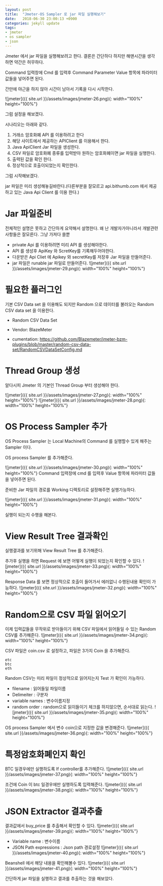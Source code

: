 ```yaml
---
layout: post
title:  "Jmeter-OS Sampler 로 jar 파일 실행해보기"
date:   2018-06-30 23:00:13 +0900
categories: jekyll update
tags:
- jmeter
- os sampler
- json
---
```

Jmeter 에서 jar 파일을 실행해보려고 한다. 결론은 간단하다 하지만 해맨시간을 생각하면 약간은 허무하다.

Command 입력창에 Cmd 를 입력후 Command Parameter Value 항목에 파라미터 값들을 넣어주면 된다.

간만에 야근을 하지 않아 시간이 남아서 기록을 다시 시작한다.


![jmeter]({{ site.url }}/assets/images/jmeter-26.png){: width="100%" height="100%"}

그럼 설정을 해보겠다.

시나리오는 아래와 같다. 

1. 거래소 암호화폐 API 를 이용하려고 한다 
2. 해당 사이트에서 제공하는 APIClient 를 이용해서 한다.
3. Java ApiClient Jar 파일을 생성한다.
4. CSV 파일로 암호화폐 종류를 입력받아 원하는 암호화폐이면 jar 파일을 실행한다.
5. 출력된 값을 확인 한다.
6. 정상적으로 호출이되었는지 확인한다.

그럼 시작해보겠다.

jar 파일은 미리 생성해놓길바란다.(다른부분을 잘모르고 api.bithumb.com 에서 제공 하고 있는 Java Api Client 를 이용 한다.)
# Jar 파일준비
전체적인 설명은 못하고 간단하게 요약해서 설명한다.
왜 난 개발자가아니라서 개발관련사항들은 잘모른다. 그냥 가져다 쓸뿐

- private Api 를 이용하려면 미리 API 를 생성해야한다.
- API 를 생성후 ApiKey 와 ScretKey를 기록해두어야한다.
- 다운받은 Api Cliet 에 Apikey 와 secretKey를 저장후 Jar 파일을 만들어준다.
- jar 파일은 runable jar 파일로 만들어준다.
![jmeter]({{ site.url }}/assets/images/jmeter-29.png){: width="100%" height="100%"}


# 필요한 플러그인
기본 CSV Data set 을 이용해도 되지만 Random 으로 데이터를 불러오는 Random CSV data set 을 이용한다.

- Random CSV Data Set

- Vendor: BlazeMeter

- cumentation: https://github.com/Blazemeter/jmeter-bzm-plugins/blob/master/random-csv-data-set/RandomCSVDataSetConfig.md

# Thread Group 생성
알다시피 Jmeter 의 기본인 Thread Group 부터 생성해야 한다.

![jmeter]({{ site.url }}/assets/images/jmeter-27.png){: width="100%" height="100%"}
![jmeter]({{ site.url }}/assets/images/jmeter-28.png){: width="100%" height="100%"}

# OS Process Sampler 추가
OS Process Sampler 는 Local Machine의 Command 를 실행할수 있게 해주는 Sampler 이다. 

OS process Sampler 를 추가해준다.

![jmeter]({{ site.url }}/assets/images/jmeter-30.png){: width="100%" height="100%"}
Command 입력창에 cmd 를 입력후 Value 항목에 파라미터 값들을 넣어주면 된다.

준비한 Jar 파일의 경로를 Working 디렉토리로 설정해주면 실행가능하다.

![jmeter]({{ site.url }}/assets/images/jmeter-31.png){: width="100%" height="100%"}

실행이 되는지 수행을 해본다.

# View Result Tree 결과확인
실행결과를 보기위해 View Result Tree 를 추가해준다.

추가후 실행을 하면 Request 에 보면 어떻게 실행이 되었는지 확인할 수 있다.
![jmeter]({{ site.url }}/assets/images/jmeter-33.png){: width="100%" height="100%"}

Response Data 를 보면 정상적으로 호출이 들어가서 에러없니 수행된내용 확인이 가능하다.
![jmeter]({{ site.url }}/assets/images/jmeter-32.png){: width="100%" height="100%"}

# Random으로 CSV 파일 읽어오기
이제 입력값들을 무작위로 받아들이기 위해 CSV 파일에서 읽어들일 수 있는 Random CSV를 추가해준다.
![jmeter]({{ site.url }}/assets/images/jmeter-34.png){: width="100%" height="100%"}

CSV 파일은 coin.csv 로 설정하고, 파일은 3가지 Coin 을 추가해준다.
````
etc
btc
eth
````
Random CSV는 미리 파일이 정상적으로 읽어지는지 Test 가 확인이 가능하다.
- filename : 읽어들일 파일이름
- Delimeiter : 구분자
- variable names : 변수이름지정
- random order : random으로 읽이들이기 체크를 하지않으면, 순서대로 읽는다.
![jmeter]({{ site.url }}/assets/images/jmeter-35.png){: width="100%" height="100%"}

OS process Sampler 에서 변수 coin으로 지정한 값을 변경해준다.
![jmeter]({{ site.url }}/assets/images/jmeter-36.png){: width="100%" height="100%"}


# 특정암호화폐인지 확인
BTC 일경우에만 실행하도록 If controller를 추가해준다.
![jmeter]({{ site.url }}/assets/images/jmeter-37.png){: width="100%" height="100%"}

조건에 Coin 이 btc 일경우에만 실행하도록 입력해준다.
![jmeter]({{ site.url }}/assets/images/jmeter-38.png){: width="100%" height="100%"}

# JSON Extractor 결과추출
결과값에서 buy_price 를 추출해서 확인할 수 있다.
![jmeter]({{ site.url }}/assets/images/jmeter-39.png){: width="100%" height="100%"}

- Variable name : 변수이름
- JSON Path expressions : Json path 경로설정
![jmeter]({{ site.url }}/assets/images/jmeter-40.png){: width="100%" height="100%"}

Beanshell 에서 해당 내용을 확인해볼수 있다.
![jmeter]({{ site.url }}/assets/images/jmeter-41.png){: width="100%" height="100%"}

간단하게 jar 파일을 실행하고 결과를 추출하는 것을 해보았다. 

